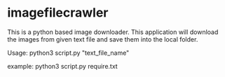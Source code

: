 # imagefilecrawler
This is a python based image downloader. 
This application will download the images from given text file and save them into the local folder. 


Usage: python3 script.py "text_file_name" 

example: python3 script.py require.txt
